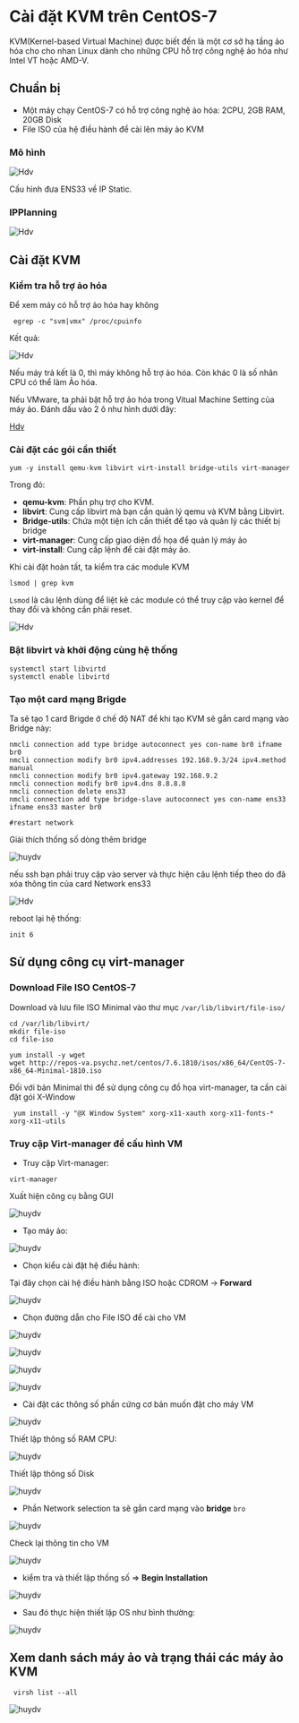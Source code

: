 # Cài đặt KVM trên CentOS-7

KVM(Kernel-based Virtual Machine) được biết đến là một cơ sở hạ tầng ảo hóa cho cho nhan Linux dành cho những CPU hỗ trợ công nghệ ảo hóa như Intel VT hoặc AMD-V.

## Chuẩn bị
* Một máy chạy CentOS-7 có hỗ trợ công nghệ ảo hóa: 2CPU, 2GB RAM, 20GB Disk
* File ISO của hệ điều hành để cài lên máy ảo KVM

### Mô hình

![Hdv](../image/Screenshot_9.png)

Cấu hình đưa ENS33 về IP Static.

### IPPlanning

![Hdv](../image/Screenshot_11.png)

## Cài đặt KVM

### Kiểm tra hỗ trợ ảo hóa

Để xem máy có hỗ trợ ảo hóa hay không

` egrep -c "svm|vmx" /proc/cpuinfo`

Kết quả:

![Hdv](../image/Screenshot_15.png)

Nếu máy trả kết là 0, thì máy không hỗ trợ ảo hóa. Còn khác 0 là số nhân CPU có thể làm Ảo hóa.

Nếu VMware, ta phải bật hỗ trợ ảo hóa trong Vitual Machine Setting của máy ảo. Đánh dấu vào 2 ô như hình dưới đây:

[Hdv](../image/Screenshot_16.png)

### Cài đặt các gói cần thiết 

`yum -y install qemu-kvm libvirt virt-install bridge-utils virt-manager`

Trong đó:

* **qemu-kvm**: Phần phụ trợ cho KVM.
* **libvirt**: Cung cấp libvirt mà bạn cần quản lý qemu và KVM bằng Libvirt.
* **Bridge-utils**: Chứa một tiện ích cần thiết để tạo và quản lý các thiết bị bridge
* **virt-manager**: Cung cấp giao diện đồ họa để quản lý máy ảo
* **virt-install**: Cung cấp lệnh để cài đặt máy ảo.

Khi cài đặt hoàn tất, ta kiểm tra các module KVM

`lsmod | grep kvm`

`Lsmod` là câu lệnh dùng để liệt kê các module có thể truy cập vào kernel để thay đổi và không cần phải reset.

![Hdv](../image/Screenshot_17.png)

### Bật libvirt và khởi động cùng hệ thống

```
systemctl start libvirtd
systemctl enable libvirtd
```

### Tạo một card mạng Brigde

Ta sẽ tạo 1 card Brigde ở chế độ NAT để khi tạo KVM sẽ gắn card mạng vào Bridge này:

```
nmcli connection add type bridge autoconnect yes con-name br0 ifname br0
nmcli connection modify br0 ipv4.addresses 192.168.9.3/24 ipv4.method manual  
nmcli connection modify br0 ipv4.gateway 192.168.9.2
nmcli connection modify br0 ipv4.dns 8.8.8.8  
nmcli connection delete ens33
nmcli connection add type bridge-slave autoconnect yes con-name ens33 ifname ens33 master br0

#restart network
```

Giải thích thống số dòng thêm bridge

![huydv](../image/Screenshot_14.png)

nếu ssh bạn phải truy cập vào server và thực hiện câu lệnh tiếp theo do đã xóa thông tin của card Network ens33 

![Hdv](../image/Screenshot_18.png)

reboot lại hệ thống:

`init 6`

## Sử dụng công cụ virt-manager 
### Download File ISO CentOS-7
Download và lưu file ISO Minimal vào thư mục `/var/lib/libvirt/file-iso/`

```
cd /var/lib/libvirt/
mkdir file-iso
cd file-iso

yum install -y wget
wget http://repos-va.psychz.net/centos/7.6.1810/isos/x86_64/CentOS-7-x86_64-Minimal-1810.iso
```

Đối với bản Minimal thì để sử dụng công cụ đồ họa virt-manager, ta cần cài đặt gói X-Window 

` yum install -y "@X Window System" xorg-x11-xauth xorg-x11-fonts-* xorg-x11-utils`

### Truy cập Virt-manager để cấu hình VM 
* Truy cập Virt-manager:

`virt-manager`

Xuất hiện công cụ bằng GUI

![huydv](../image/Screenshot_19.png)

* Tạo máy ảo:

![huydv](../image/Screenshot_20.png)

* Chọn kiểu cài đặt hệ điều hành:

Tại đây chọn cài hệ điều hành bằng ISO hoặc CDROM -> **Forward**

![huydv](../image/Screenshot_21.png)

* Chọn đường dẫn cho File ISO để cài cho VM

![huydv](../image/Screenshot_22.png)

![huydv](../image/Screenshot_23.png)

![huydv](../image/Screenshot_24.png)

![huydv](../image/Screenshot_25.png)



* Cài đặt các thông số phần cứng cơ bản muốn đặt cho máy VM


![huydv](../image/Screenshot_.png)

Thiết lập thông số RAM CPU:

![huydv](../image/Screenshot_26.png)

Thiết lập thông số Disk 

![huydv](../image/Screenshot_27.png)

* Phần Network selection ta sẽ gắn card mạng vào **bridge** `bro`

![huydv](../image/Screenshot_28.png)

Check lại thông tin cho VM

![huydv](../image/Screenshot_.png)

* kiểm tra và thiết lập thống số => **Begin Installation** 

![huydv](../image/Screenshot_.png)

* Sau đó thực hiện thiết lập OS như bình thường:

![huydv](../image/Screenshot_29.png)

## Xem danh sách máy ảo và trạng thái các máy ảo KVM

` virsh list --all`

![huydv](../image/Screenshot_30.png)
